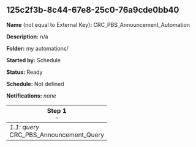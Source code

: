 ## 125c2f3b-8c44-67e8-25c0-76a9cde0bb40

**Name** (not equal to External Key)**:** CRC_PBS_Announcement_Automation

**Description:** n/a

**Folder:** my automations/

**Started by:** Schedule

**Status:** Ready

**Schedule:** Not defined

**Notifications:** _none_


| Step 1<br>_<small>-</small>_ |
| --- |
| _1.1: query_<br>CRC_PBS_Announcement_Query |

